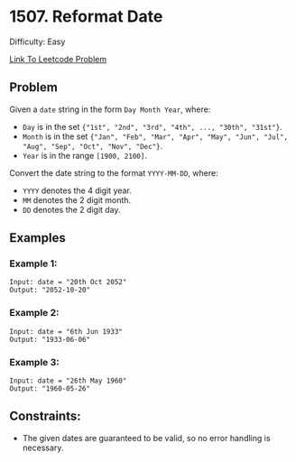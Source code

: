 # 1507. Reformat Date
Difficulty: Easy

[Link To Leetcode Problem](https://leetcode.com/problems/reformat-date/)

## Problem
Given a `date` string in the form `Day Month Year`, where:

- `Day` is in the set `{"1st", "2nd", "3rd", "4th", ..., "30th", "31st"}`.
- `Month` is in the set `{"Jan", "Feb", "Mar", "Apr", "May", "Jun", "Jul", "Aug", "Sep", "Oct", "Nov", "Dec"}`.
- `Year` is in the range `[1900, 2100]`.

Convert the date string to the format `YYYY-MM-DD`, where:

- `YYYY` denotes the 4 digit year.
- `MM` denotes the 2 digit month.
- `DD` denotes the 2 digit day.

## Examples
### Example 1:
```
Input: date = "20th Oct 2052"
Output: "2052-10-20"
```
### Example 2:
```
Input: date = "6th Jun 1933"
Output: "1933-06-06"
```
### Example 3:
```
Input: date = "26th May 1960"
Output: "1960-05-26"
```

## Constraints:
- The given dates are guaranteed to be valid, so no error handling is necessary.
